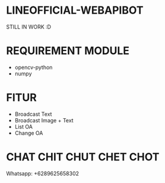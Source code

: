 # LINEOFFICIAL-WEBAPIBOT
STILL IN WORK :D

# REQUIREMENT MODULE
- opencv-python
- numpy

# FITUR
- Broadcast Text
- Broadcast Image + Text
- List OA
- Change OA

# CHAT CHIT CHUT CHET CHOT
Whatsapp: +6289625658302

